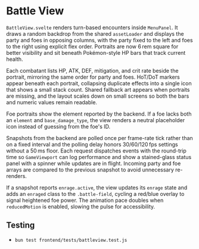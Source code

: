 # Battle View

`BattleView.svelte` renders turn-based encounters inside `MenuPanel`. It draws a
random backdrop from the shared `assetLoader` and displays the party and foes in
opposing columns, with the party fixed to the left and foes to the right using
explicit flex order. Portraits are now 6 rem square for better visibility and sit
beneath Pokémon-style HP bars that track current health.

Each combatant lists HP, ATK, DEF, mitigation, and crit rate beside the portrait, mirroring the same order for party and foes. HoT/DoT markers appear beneath each portrait, collapsing duplicate effects into a single icon that shows a small stack count. Shared fallback art appears when portraits are missing, and the layout scales down on small screens so both the bars and numeric values remain readable.

Foe portraits show the element reported by the backend. If a foe lacks both an `element` and `base_damage_type`, the view renders a neutral placeholder icon instead of guessing from the foe's ID.

Snapshots from the backend are polled once per frame-rate tick rather than on a
fixed interval and the polling delay honors 30/60/120 fps settings without a
50 ms floor. Each request dispatches events with the round-trip time so
`GameViewport` can log performance and show a stained-glass status panel with a
spinner while updates are in flight. Incoming party and foe arrays are compared
to the previous snapshot to avoid unnecessary re-renders.

If a snapshot reports `enrage.active`, the view updates its `enrage` state and
adds an `enraged` class to the `.battle-field`, cycling a red/blue overlay to
signal heightened foe power. The animation pace doubles when `reducedMotion` is
enabled, slowing the pulse for accessibility.

## Testing
- `bun test frontend/tests/battleview.test.js`
